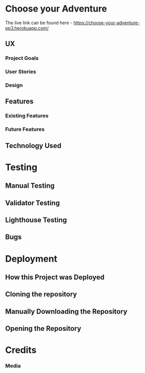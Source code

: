 # Choose your Adventure

The live link can be found here - https://choose-your-adventure-pp3.herokuapp.com/

## UX 

### Project Goals


### User Stories


### Design


## Features 


### Existing Features


### Future Features


## Technology Used


# Testing 


## Manual Testing


## Validator Testing 


## Lighthouse Testing


## Bugs


# Deployment

## How this Project was Deployed



## Cloning the repository



## Manually Downloading the Repository


## Opening the Repository




# Credits 


### Media


